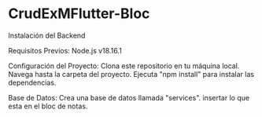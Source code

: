 # CrudExMFlutter-Bloc

Instalación del Backend

Requisitos Previos: Node.js v18.16.1

Configuración del Proyecto: Clona este repositorio en tu máquina local. Navega hasta la carpeta del proyecto. Ejecuta "npm install" para instalar las dependencias.

Base de Datos: Crea una base de datos llamada "services". insertar lo que esta en el bloc de notas. 
